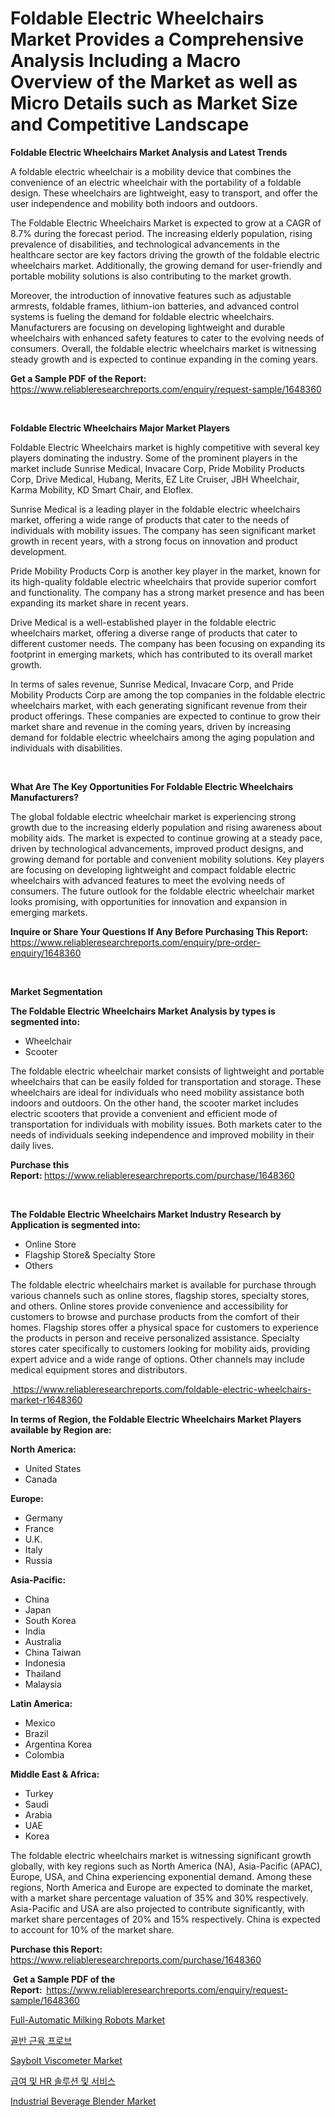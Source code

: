<p><h1>Foldable Electric Wheelchairs Market Provides a Comprehensive Analysis Including a Macro Overview of the Market as well as Micro Details such as Market Size and Competitive Landscape</h1></p><p><strong>Foldable Electric Wheelchairs Market Analysis and Latest Trends</strong></p>
<p><p>A foldable electric wheelchair is a mobility device that combines the convenience of an electric wheelchair with the portability of a foldable design. These wheelchairs are lightweight, easy to transport, and offer the user independence and mobility both indoors and outdoors.</p><p>The Foldable Electric Wheelchairs Market is expected to grow at a CAGR of 8.7% during the forecast period. The increasing elderly population, rising prevalence of disabilities, and technological advancements in the healthcare sector are key factors driving the growth of the foldable electric wheelchairs market. Additionally, the growing demand for user-friendly and portable mobility solutions is also contributing to the market growth.</p><p>Moreover, the introduction of innovative features such as adjustable armrests, foldable frames, lithium-ion batteries, and advanced control systems is fueling the demand for foldable electric wheelchairs. Manufacturers are focusing on developing lightweight and durable wheelchairs with enhanced safety features to cater to the evolving needs of consumers. Overall, the foldable electric wheelchairs market is witnessing steady growth and is expected to continue expanding in the coming years.</p></p>
<p><strong>Get a Sample PDF of the Report:&nbsp;</strong> <a href="https://www.reliableresearchreports.com/enquiry/request-sample/1648360">https://www.reliableresearchreports.com/enquiry/request-sample/1648360</a></p>
<p>&nbsp;</p>
<p><strong>Foldable Electric Wheelchairs Major Market Players</strong></p>
<p><p>Foldable Electric Wheelchairs market is highly competitive with several key players dominating the industry. Some of the prominent players in the market include Sunrise Medical, Invacare Corp, Pride Mobility Products Corp, Drive Medical, Hubang, Merits, EZ Lite Cruiser, JBH Wheelchair, Karma Mobility, KD Smart Chair, and Eloflex.</p><p>Sunrise Medical is a leading player in the foldable electric wheelchairs market, offering a wide range of products that cater to the needs of individuals with mobility issues. The company has seen significant market growth in recent years, with a strong focus on innovation and product development.</p><p>Pride Mobility Products Corp is another key player in the market, known for its high-quality foldable electric wheelchairs that provide superior comfort and functionality. The company has a strong market presence and has been expanding its market share in recent years.</p><p>Drive Medical is a well-established player in the foldable electric wheelchairs market, offering a diverse range of products that cater to different customer needs. The company has been focusing on expanding its footprint in emerging markets, which has contributed to its overall market growth.</p><p>In terms of sales revenue, Sunrise Medical, Invacare Corp, and Pride Mobility Products Corp are among the top companies in the foldable electric wheelchairs market, with each generating significant revenue from their product offerings. These companies are expected to continue to grow their market share and revenue in the coming years, driven by increasing demand for foldable electric wheelchairs among the aging population and individuals with disabilities.</p></p>
<p>&nbsp;</p>
<p><strong>What Are The Key Opportunities For Foldable Electric Wheelchairs Manufacturers?</strong></p>
<p><p>The global foldable electric wheelchair market is experiencing strong growth due to the increasing elderly population and rising awareness about mobility aids. The market is expected to continue growing at a steady pace, driven by technological advancements, improved product designs, and growing demand for portable and convenient mobility solutions. Key players are focusing on developing lightweight and compact foldable electric wheelchairs with advanced features to meet the evolving needs of consumers. The future outlook for the foldable electric wheelchair market looks promising, with opportunities for innovation and expansion in emerging markets.</p></p>
<p><strong>Inquire or Share Your Questions If Any Before Purchasing This Report:</strong> <a href="https://www.reliableresearchreports.com/enquiry/pre-order-enquiry/1648360">https://www.reliableresearchreports.com/enquiry/pre-order-enquiry/1648360</a></p>
<p>&nbsp;</p>
<p><strong>Market Segmentation</strong></p>
<p><strong>The Foldable Electric Wheelchairs Market Analysis by types is segmented into:</strong></p>
<p><ul><li>Wheelchair</li><li>Scooter</li></ul></p>
<p><p>The foldable electric wheelchair market consists of lightweight and portable wheelchairs that can be easily folded for transportation and storage. These wheelchairs are ideal for individuals who need mobility assistance both indoors and outdoors. On the other hand, the scooter market includes electric scooters that provide a convenient and efficient mode of transportation for individuals with mobility issues. Both markets cater to the needs of individuals seeking independence and improved mobility in their daily lives.</p></p>
<p><strong>Purchase this Report:&nbsp;</strong><a href="https://www.reliableresearchreports.com/purchase/1648360">https://www.reliableresearchreports.com/purchase/1648360</a></p>
<p>&nbsp;</p>
<p><strong>The Foldable Electric Wheelchairs Market Industry Research by Application is segmented into:</strong></p>
<p><ul><li>Online Store</li><li>Flagship Store& Specialty Store</li><li>Others</li></ul></p>
<p><p>The foldable electric wheelchairs market is available for purchase through various channels such as online stores, flagship stores, specialty stores, and others. Online stores provide convenience and accessibility for customers to browse and purchase products from the comfort of their homes. Flagship stores offer a physical space for customers to experience the products in person and receive personalized assistance. Specialty stores cater specifically to customers looking for mobility aids, providing expert advice and a wide range of options. Other channels may include medical equipment stores and distributors.</p></p>
<p><a href="https://www.reliableresearchreports.com/foldable-electric-wheelchairs-market-r1648360">&nbsp;https://www.reliableresearchreports.com/foldable-electric-wheelchairs-market-r1648360</a></p>
<p><strong>In terms of Region, the Foldable Electric Wheelchairs Market Players available by Region are:</strong></p>
<p>
    <p> <strong> North America: </strong>
        <ul>
            <li>United States</li>
            <li>Canada</li>
        </ul>
        </p> 
    <p> <strong> Europe: </strong>
        <ul>
            <li>Germany</li>
            <li>France</li>
            <li>U.K.</li>
            <li>Italy</li>
            <li>Russia</li>
        </ul>
        </p> 
    <p> <strong> Asia-Pacific: </strong>
        <ul>
            <li>China</li>
            <li>Japan</li>
            <li>South Korea</li>
            <li>India</li>
            <li>Australia</li>
            <li>China Taiwan</li>
            <li>Indonesia</li>
            <li>Thailand</li>
            <li>Malaysia</li>
        </ul>
        </p> 
    <p> <strong> Latin America: </strong>
        <ul>
            <li>Mexico</li>
            <li>Brazil</li>
            <li>Argentina Korea</li>
            <li>Colombia</li>
        </ul>
        </p> 
    <p> <strong> Middle East & Africa: </strong>
        <ul>
            <li>Turkey</li>
            <li>Saudi</li>
            <li>Arabia</li>
            <li>UAE</li>
            <li>Korea</li>
        </ul>
    </p>
    </p>
<p><p>The foldable electric wheelchairs market is witnessing significant growth globally, with key regions such as North America (NA), Asia-Pacific (APAC), Europe, USA, and China experiencing exponential demand. Among these regions, North America and Europe are expected to dominate the market, with a market share percentage valuation of 35% and 30% respectively. Asia-Pacific and USA are also projected to contribute significantly, with market share percentages of 20% and 15% respectively. China is expected to account for 10% of the market share.</p></p>
<p><strong>Purchase this Report: </strong><a href="https://www.reliableresearchreports.com/purchase/1648360">https://www.reliableresearchreports.com/purchase/1648360</a></p>
<p>&nbsp;<strong>Get a Sample PDF of the Report:&nbsp;&nbsp;</strong><a href="https://www.reliableresearchreports.com/enquiry/request-sample/1648360">https://www.reliableresearchreports.com/enquiry/request-sample/1648360</a></p>
<p><strong></strong></p>
<p><p><a href="https://github.com/derrinmiltonellis35gcl/Market-Research-Report-List-3/blob/main/full-automatic-milking-robots-market.md">Full-Automatic Milking Robots Market</a></p><p><a href="https://github.com/erwindropdead54/Market-Research-Report-List-1/blob/main/3102364181323.md">골반 근육 프로브</a></p><p><a href="https://issuu.com/reportprime-2/docs/saybolt-viscometer-market-size-2030.pptx">Saybolt Viscometer Market</a></p><p><a href="https://github.com/kein8762/Market-Research-Report-List-2/blob/main/5973765181322.md">급여 및 HR 솔루션 및 서비스</a></p><p><a href="https://github.com/Chiragrp22/Market-Research-Report-List-5/blob/main/industrial-beverage-blender-market.md">Industrial Beverage Blender Market</a></p></p>